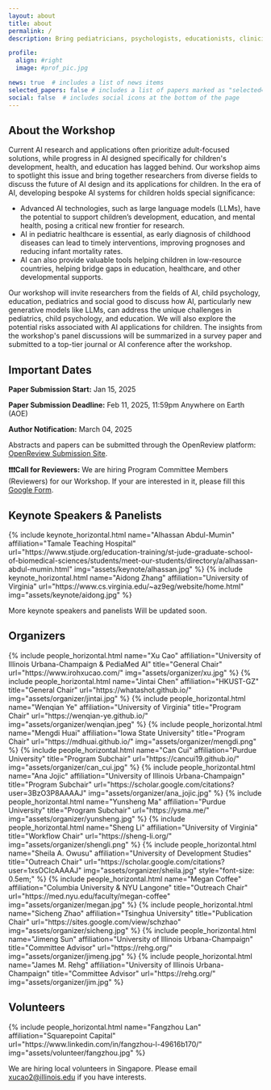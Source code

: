 ```yaml
---
layout: about
title: about
permalink: /
description: Bring pediatricians, psychologists, educationists, clinicians and AI researchers together to think about the future.

profile:
  align: #right
  image: #prof_pic.jpg

news: true  # includes a list of news items
selected_papers: false # includes a list of papers marked as "selected={true}"
social: false  # includes social icons at the bottom of the page
---
```


<!-- {% include visual.html %} -->

## About the Workshop

Current AI research and applications often prioritize adult-focused solutions, while progress in AI designed specifically for children's development, health, and education has lagged behind. Our workshop aims to spotlight this issue and bring together researchers from diverse fields to discuss the future of AI design and its applications for children. In the era of AI, developing bespoke AI systems for children holds special significance: 
- Advanced AI technologies, such as large language models (LLMs), have the potential to support children’s development, education, and mental health, posing a critical new frontier for research. 
- AI in pediatric healthcare is essential, as early diagnosis of childhood diseases can lead to timely interventions, improving prognoses and reducing infant mortality rates. 
- AI can also provide valuable tools helping children in low-resource countries, helping bridge gaps in education, healthcare, and other developmental supports. 

Our workshop will invite researchers from the fields of AI, child psychology, education, pediatrics and social good to discuss how AI, particularly new generative models like LLMs, can address the unique challenges in pediatrics, child psychology, and education. We will also explore the potential risks associated with AI applications for children. The insights from the workshop's panel discussions will be summarized in a survey paper and submitted to a top-tier journal or AI conference after the workshop.   

## Important Dates

**Paper Submission Start:** Jan 15, 2025       

**Paper Submission Deadline:** Feb 11, 2025, 11:59pm Anywhere on Earth (AOE)    

**Author Notification:** March 04, 2025   

Abstracts and papers can be submitted through the OpenReview platform: [OpenReview Submission Site](https://openreview.net/group?id=ICLR.cc/2025/Workshop/AI4CHL).

**❗❗❗Call for Reviewers:** We are hiring Program Committee Members (Reviewers) for our Workshop. If your are interested in it, please fill this [Google Form](https://forms.gle/cxvDnAdfa2CCqJW58).

## Keynote Speakers & Panelists

<div class="row row-cols-3 projects pt-3 pb-3">
  {% include keynote_horizontal.html name="Alhassan Abdul-Mumin" affiliation="Tamale Teaching Hospital" url="https://www.stjude.org/education-training/st-jude-graduate-school-of-biomedical-sciences/students/meet-our-students/directory/a/alhassan-abdul-mumin.html" img="assets/keynote/alhassan.jpg" %}
  {% include keynote_horizontal.html name="Aidong Zhang" affiliation="University of Virginia" url="https://www.cs.virginia.edu/~az9eg/website/home.html" img="assets/keynote/aidong.jpg" %}
</div>



More keynote speakers and panelists Will be updated soon.


## Organizers

<div class="row row-cols-2 projects pt-3 pb-3">
  {% include people_horizontal.html name="Xu Cao" affiliation="University of Illinois Urbana-Champaign & PediaMed AI" title="General Chair" url="https://www.irohxucao.com/" img="assets/organizer/xu.jpg" %}
  {% include people_horizontal.html name="Jintai Chen" affiliation="HKUST-GZ" title="General Chair" url="https://whatashot.github.io/" img="assets/organizer/jintai.jpg" %}
  {% include people_horizontal.html name="Wenqian Ye" affiliation="University of Virginia" title="Program Chair" url="https://wenqian-ye.github.io/" img="assets/organizer/wenqian.jpeg" %}
  {% include people_horizontal.html name="Mengdi Huai" affiliation="Iowa State University" title="Program Chair" url="https://mdhuai.github.io/" img="assets/organizer/mengdi.png" %}
  {% include people_horizontal.html name="Can Cui" affiliation="Purdue University" title="Program Subchair" url="https://cancui19.github.io/" img="assets/organizer/can_cui.jpg" %}
  {% include people_horizontal.html name="Ana Jojic" affiliation="University of Illinois Urbana-Champaign" title="Program Subchair" url="https://scholar.google.com/citations?user=3BzO3P8AAAAJ" img="assets/organizer/ana_jojic.jpg" %}
  {% include people_horizontal.html name="Yunsheng Ma" affiliation="Purdue University" title="Program Subchair" url="https://ysma.me/" img="assets/organizer/yunsheng.jpg" %}
  {% include people_horizontal.html name="Sheng Li" affiliation="University of Virginia" title="Workflow Chair" url="https://sheng-li.org/" img="assets/organizer/shengli.png" %}
  {% include people_horizontal.html name="Sheila A. Owusu" affiliation="University of Development Studies" title="Outreach Chair" url="https://scholar.google.com/citations?user=1xsOCIcAAAAJ" img="assets/organizer/sheila.jpg" style="font-size: 0.5em;" %}
  {% include people_horizontal.html name="Megan Coffee" affiliation="Columbia University & NYU Langone" title="Outreach Chair" url="https://med.nyu.edu/faculty/megan-coffee" img="assets/organizer/megan.jpg" %}
  {% include people_horizontal.html name="Sicheng Zhao" affiliation="Tsinghua University" title="Publication Chair" url="https://sites.google.com/view/schzhao" img="assets/organizer/sicheng.jpg" %}
  {% include people_horizontal.html name="Jimeng Sun" affiliation="University of Illinois Urbana-Champaign" title="Committee Advisor" url="https://rehg.org/" img="assets/organizer/jimeng.jpg" %}
  {% include people_horizontal.html name="James M. Rehg" affiliation="University of Illinois Urbana-Champaign" title="Committee Advisor" url="https://rehg.org/" img="assets/organizer/jim.jpg" %}
</div>


## Volunteers

<div class="row row-cols-2 projects pt-3 pb-3">
  {% include people_horizontal.html name="Fangzhou Lan" affiliation="Squarepoint Capital" url="https://www.linkedin.com/in/fangzhou-l-49616b170/" img="assets/volunteer/fangzhou.jpg" %}
</div>

We are hiring local volunteers in Singapore. Please email xucao2@illinois.edu if you have interests.


<!-- {% if page.news %}
  {% include news.html %}
{% endif %} -->

